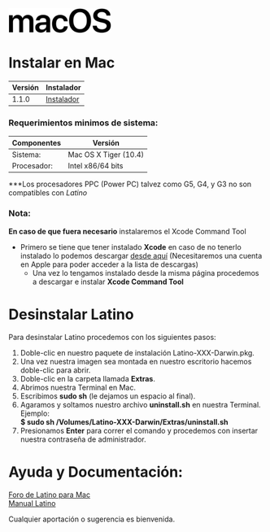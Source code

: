 <img width="40%" src ="https://raw.githubusercontent.com/MelvinG24/Latino/master/.readme/imgs/macOS.svg" />

# Instalar en Mac
| Versión | Instalador |
|---|---|
|  1.1.0  | [Instalador](https://github.com/MelvinG24/Latino/releases/download/v1.1.0/Latino-1.1.0-MacOS.pkg) |
### Requerimientos minimos de sistema:
|Componentes|Versión|
|---|---|
|Sistema:|Mac OS X Tiger (10.4)|
|Procesador:|Intel x86/64 bits|

***Los procesadores PPC (Power PC) talvez como G5, G4, y G3 no son compatibles con *Latino*

### Nota:
**En caso de que fuera necesario** instalaremos el Xcode Command Tool
* Primero se tiene que tener instalado **Xcode**
en caso de no tenerlo instalado lo podemos descargar [desde aquí](https://developer.apple.com/download/more/)
(Necesitaremos una cuenta en Apple para poder acceder a la lista de descargas)
    - Una vez lo tengamos instalado desde la misma página procedemos a descargar e instalar **Xcode Command Tool**

# Desinstalar Latino
Para desinstalar Latino procedemos con los siguientes pasos:
1. Doble-clic en nuestro paquete de instalación Latino-XXX-Darwin.pkg.
2. Una vez nuestra imagen sea montada en nuestro escritorio hacemos doble-clic para abrir.
3. Doble-clic en la carpeta llamada **Extras**.
4. Abrimos nuestra Terminal en Mac.
5. Escribimos **sudo sh** (le dejamos un espacio al final).
6. Agaramos y soltamos nuestro archivo **uninstall.sh** en nuestra Terminal.<br/>
    Ejemplo:<br/>
	    **$ sudo sh /Volumes/Latino-XXX-Darwin/Extras/uninstall.sh**
7. Presionamos **Enter** para correr el comando y procedemos con insertar nuestra contraseña de administrador.

# Ayuda y Documentación:
[Foro de Latino para Mac](http://lenguaje-latino.org/foro/mac/)<br/>
[Manual Latino](http://manual.lenguaje-latino.org/)

Cualquier aportación o sugerencia es bienvenida.
